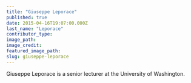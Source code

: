 ```yaml
---
title: "Giuseppe Leporace"
published: true
date: 2015-04-16T19:07:00.000Z
last_name: "Leporace"
contributor_type:
image_path:
image_credit:
featured_image_path:
slug: giuseppe-leporace
---
```


Giuseppe Leporace is a senior lecturer at the University of Washington.

